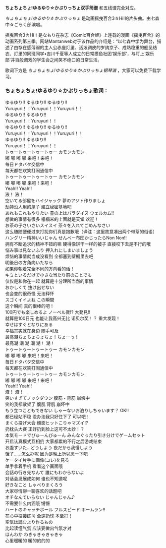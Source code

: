 

**ちょちょちょ!ゆるゆり☆かぷりっちょ双手简谱** 和五线谱完全对应。

_ちょちょちょ!ゆるゆり☆かぷりっちょ_ 是动画摇曳百合3☆Hi!的片头曲。由七森中☆ごらく部演唱。

摇曳百合3☆Hi！是なもり在杂志《Comic百合姬》上连载的漫画《摇曳百合》的动画系列第三季。网站Mantanweb对于该作品的介绍是：“以七森中学为舞台，描述了由存在感薄弱的主人公赤座灯里、活泼调皮的岁纳京子、成熟稳重的船见结衣、灯里的同班同学•吉川千夏等人成立的日常摸鱼社团‘娱乐部’，与盯上‘娱乐部’并百般调戏的学生会之间笑不绝口的日常生活。

歌词下方是 _ちょちょちょ!ゆるゆり☆かぷりっちょ钢琴谱_ ，大家可以免费下载学习。

### ちょちょちょ!ゆるゆり☆かぷりっちょ歌词：

ゆるゆり!! ゆるゆり!! ゆるゆり!!  
Yuruyuri！！Yuruyuri！！Yuruyuri！！  
ゆるゆり!! ゆるゆり!!  
Yuruyuri！！Yuruyuri！！  
ゆるゆり!! ゆるゆり!! ゆるゆり!!  
Yuruyuri！！Yuruyuri！！Yuruyuri！！  
ゆるゆり!! ゆるゆり!!  
Yuruyuri！！Yuruyuri！！  
トゥートゥートゥートゥー カモンカモン  
嘟 嘟 嘟 嘟 来吧！来吧！  
毎日ドタバタ交信中  
每天都在欢笑打闹通信中  
トゥートゥートゥートゥー カモンカモン  
嘟 嘟 嘟 嘟 来吧！来吧！  
Yeah!! Yeah!!  
液！ 液！  
空いてる部屋をハイジャック 夢のアジト作りましょ  
劫持没人用的屋子 建立秘密基地吧  
あれもこれもやりたい 畳の上はパラダイス ウェルカム!!  
想做的事情有很多 榻榻米的上面就是天堂 欢迎！  
お茶の子さいさいスイスイ 茶々を入れてごめんなさい  
这么随随便便过来打扰你们真是抱歉哦（译注：这里故意凑出两个带茶的俗语）  
ハングリー精神いいじゃん せんべー布団かじったらNon Non!!  
拥有不断追求的精神不错的嘛 硬得像饼干一样的被子 直接咬下去是不行的哦  
悩み事は見ないふり 押入れにしまいましょう  
烦恼的事情就当成没看到 全都塞到壁橱里去吧  
明後日の方角向いたなら  
如果你朝着完全不同的方向看的话！  
キミといるだけで小さな当たり前のことでも  
仅仅是和你在一起 就算是十分理所当然的事情  
おかしくて 抜け出せない  
也会变的很奇怪 无法释怀  
スゴくイイよね この瞬間  
这个瞬间 真的很棒的吧！  
100円でも楽しめるよ ノーベル賞!? 大発見!!  
就算是100日元 也能让我高兴无比 诺贝尔奖！？ 重大发现！  
幸せはすぐとなりにある  
幸福其实就在身边 随手可及  
最高潮ちょちょちょちょ！ちょーっ！  
最高潮 潮 潮 潮 潮！ 潮！  
トゥートゥートゥートゥー カモンカモン  
嘟 嘟 嘟 嘟 来吧！来吧！  
毎日ドタバタ交信中  
每天都在欢笑打闹通信中  
トゥートゥートゥートゥー カモンカモン  
嘟 嘟 嘟 嘟 来吧！来吧！  
Yeah!! Yeah!!  
液！ 液！  
笑いすぎてノックダウン 腹筋・背筋 崩壊中  
笑的我都散架了 腹肌 背肌 崩坏中  
もう立つこともできない しゃーないお泊りしちゃいます？ OK!!  
都已经站不稳 没办法我只好住下了 可以吧！  
まくら投げ大会 顔面ヒットこりゃマズイ!?  
扔枕头大赛 正好扔到脸上这可不太妙！？  
本気モードでびゅーんびゅーん みんなぐったり引き分けでゲームセット  
开启认真模式互相扔 大家都累的不行之后游戏结束  
お腹すいた…どうしよう 夜だから我慢しよう  
饿了……怎么办呢 因为是晚上所以忍一下吧  
ケータイ片手に画像(コレ)を見ろ  
单手拿着手机 看看这个画面哦  
会話の行き先なんて 誰にもわからないよ  
对话会发展成如何 谁也不知道呢  
好きなこと しゃべりまくろう  
大家尽情聊一聊喜欢的话题吧  
オチなんていらない じゃんじゃん♪  
不需要什么内涵哦 锵锵  
ハートのキャッチボール フルスピード ホームラン!!  
在心中投接练习 全速扔球 本垒打！  
空気は読むより作るもの  
比起读懂气氛 应该要做出气氛才对  
ほんわか わきゃきゃきゃきゃ  
心里暖暖的 暖的的的的

